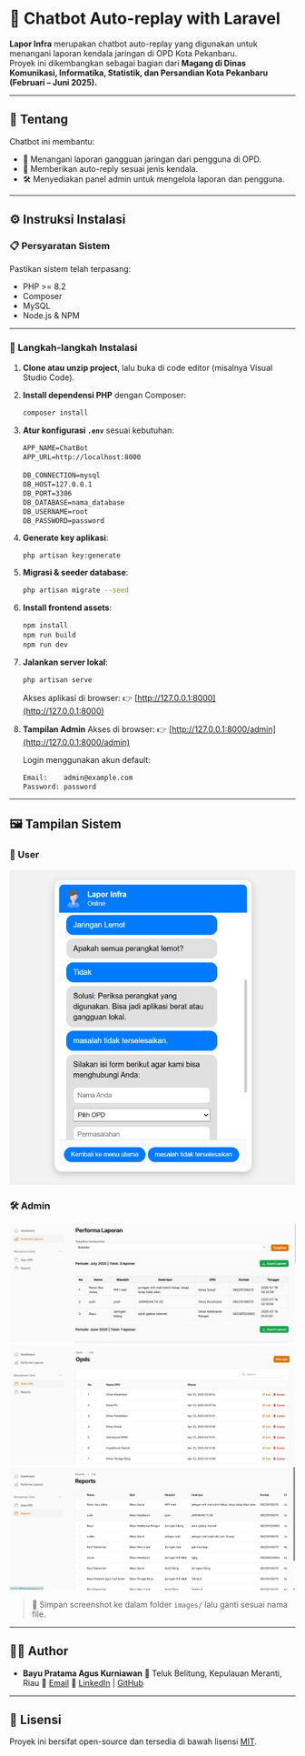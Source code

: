 # 🤖 Chatbot Auto-replay with Laravel

**Lapor Infra** merupakan chatbot auto-replay yang digunakan untuk menangani laporan kendala jaringan di OPD Kota Pekanbaru.  
Proyek ini dikembangkan sebagai bagian dari **Magang di Dinas Komunikasi, Informatika, Statistik, dan Persandian Kota Pekanbaru (Februari – Juni 2025).**

---

## 📌 Tentang
Chatbot ini membantu:
- 📡 Menangani laporan gangguan jaringan dari pengguna di OPD.
- 💬 Memberikan auto-reply sesuai jenis kendala.
- 🛠️ Menyediakan panel admin untuk mengelola laporan dan pengguna.

---

## ⚙️ Instruksi Instalasi

### 📋 Persyaratan Sistem
Pastikan sistem telah terpasang:
- PHP >= 8.2
- Composer
- MySQL
- Node.js & NPM

---

### 🚀 Langkah-langkah Instalasi

1. **Clone atau unzip project**, lalu buka di code editor (misalnya Visual Studio Code).

2. **Install dependensi PHP** dengan Composer:
   ```bash
   composer install


3. **Atur konfigurasi `.env`** sesuai kebutuhan:

   ```env
   APP_NAME=ChatBot
   APP_URL=http://localhost:8000

   DB_CONNECTION=mysql
   DB_HOST=127.0.0.1
   DB_PORT=3306
   DB_DATABASE=nama_database
   DB_USERNAME=root
   DB_PASSWORD=password
   ```

4. **Generate key aplikasi**:

   ```bash
   php artisan key:generate
   ```

5. **Migrasi & seeder database**:

   ```bash
   php artisan migrate --seed
   ```

6. **Install frontend assets**:

   ```bash
   npm install
   npm run build
   npm run dev
   ```

7. **Jalankan server lokal**:

   ```bash
   php artisan serve
   ```

   Akses aplikasi di browser:
   👉 [http://127.0.0.1:8000](http://127.0.0.1:8000)

8. **Tampilan Admin**
   Akses di browser:
   👉 [http://127.0.0.1:8000/admin](http://127.0.0.1:8000/admin)

   Login menggunakan akun default:

   ```
   Email:    admin@example.com
   Password: password
   ```

---

## 🖼️ Tampilan Sistem

### 👤 User

![User View](images/ui-user.png)

### 🛠️ Admin

![Admin View](images/admin1.png)
![Admin View](images/admin2.png)
![Admin View](images/admin3.png)

> 📌 Simpan screenshot ke dalam folder `images/` lalu ganti sesuai nama file.

---

## 👨‍💻 Author

* **Bayu Pratama Agus Kurniawan**
  📍 Teluk Belitung, Kepulauan Meranti, Riau
  📧 [Email](mailto:bayupratamaaguskurniawan@gmail.com)
  🔗 [LinkedIn](https://www.linkedin.com/in/bayu-pratama-agus-kurniawan/) | [GitHub](https://github.com/bayupra7ama)

---

## 📜 Lisensi

Proyek ini bersifat open-source dan tersedia di bawah lisensi [MIT](LICENSE).
